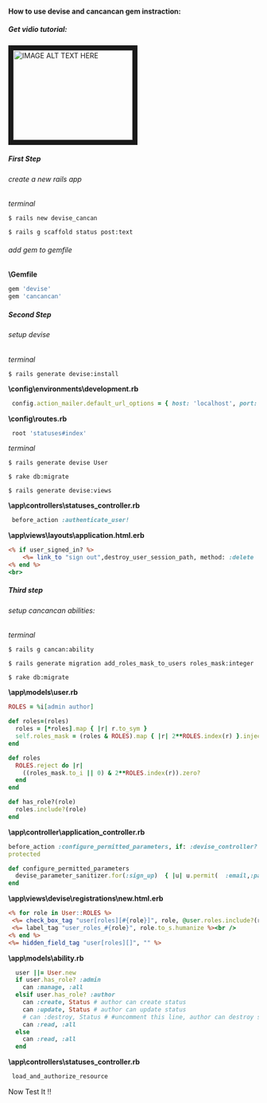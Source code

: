 #### How to use devise and cancancan gem instraction:
##### Get vidio tutorial: 
<a href="https://www.youtube.com/watch?v=DEyPpgs7EUk" target="_blank"><img src="http://i.ytimg.com/vi/DEyPpgs7EUk/maxresdefault.jpg" 
alt="IMAGE ALT TEXT HERE" width="240" height="180" border="10" /></a>



##### First Step
###### create a new rails app
 *terminal*
 
 `$ rails new devise_cancan `
 
 `$ rails g scaffold status post:text`

###### add gem to gemfile

**\Gemfile**
  ```ruby
  gem 'devise'
  gem 'cancancan'
  ```

##### Second Step
###### setup devise
 *terminal*
 
  `$ rails generate devise:install`


 **\config\environments\development.rb**
 ```ruby
  config.action_mailer.default_url_options = { host: 'localhost', port: 3000 }
 ```
 
**\config\routes.rb**
 ```ruby
  root 'statuses#index'
 ```
*terminal*

 `$ rails generate devise User`
 
 `$ rake db:migrate`
 
 `$ rails generate devise:views`

**\app\controllers\statuses_controller.rb**
 ```ruby
  before_action :authenticate_user!
 ```
 
**\app\views\layouts\application.html.erb**
 ```html.erb
 <% if user_signed_in? %>
     <%= link_to "sign out",destroy_user_session_path, method: :delete   %>
 <% end %>
 <br>
 ```
 
##### Third step

###### setup cancancan abilities:

 *terminal*
 
  `$ rails g cancan:ability`
 
  `$ rails generate migration add_roles_mask_to_users roles_mask:integer`
  
  `$ rake db:migrate`

**\app\models\user.rb**

 ```ruby
 ROLES = %i[admin author]

 def roles=(roles)
   roles = [*roles].map { |r| r.to_sym }
   self.roles_mask = (roles & ROLES).map { |r| 2**ROLES.index(r) }.inject(0, :+)
 end

 def roles
   ROLES.reject do |r|
     ((roles_mask.to_i || 0) & 2**ROLES.index(r)).zero?
   end
 end

 def has_role?(role)
   roles.include?(role)
 end
```


**\app\controller\application_controller.rb**

 ```ruby
 before_action :configure_permitted_parameters, if: :devise_controller?
 protected

 def configure_permitted_parameters
   devise_parameter_sanitizer.for(:sign_up)  { |u| u.permit(  :email,:password, :password_confirmation, roles: []) }
 end
 ```
 
**\app\views\devise\registrations\new.html.erb**

 ```html.erb
<% for role in User::ROLES %>
  <%= check_box_tag "user[roles][#{role}]", role, @user.roles.include?(role), {:name => "user[roles][]"}%>
  <%= label_tag "user_roles_#{role}", role.to_s.humanize %><br />
<% end %>
<%= hidden_field_tag "user[roles][]", "" %>
 ```
 
**\app\models\ability.rb**

 ```ruby
   user ||= User.new
   if user.has_role? :admin
     can :manage, :all
   elsif user.has_role? :author
     can :create, Status # author can create status
     can :update, Status # author can update status
     # can :destroy, Status # #uncomment this line, author can destroy status 
     can :read, :all
   else
     can :read, :all
   end
 ```
**\app\controllers\statuses_controller.rb**

 ```ruby
  load_and_authorize_resource
 ```

Now Test It !!
